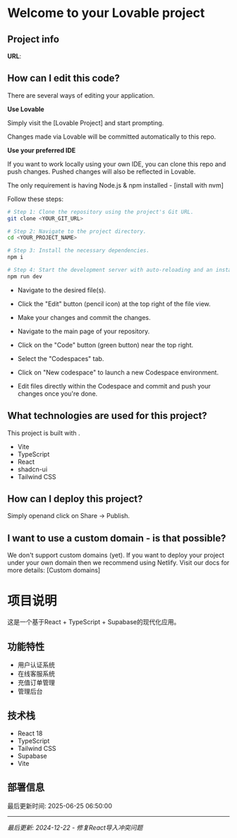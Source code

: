 # Welcome to your Lovable project

## Project info

**URL**:

## How can I edit this code?

There are several ways of editing your application.

**Use Lovable**

Simply visit the [Lovable Project] and start prompting.

Changes made via Lovable will be committed automatically to this repo.

**Use your preferred IDE**

If you want to work locally using your own IDE, you can clone this repo and push changes. Pushed changes will also be reflected in Lovable.

The only requirement is having Node.js & npm installed - [install with nvm]

Follow these steps:

```sh
# Step 1: Clone the repository using the project's Git URL.
git clone <YOUR_GIT_URL>

# Step 2: Navigate to the project directory.
cd <YOUR_PROJECT_NAME>

# Step 3: Install the necessary dependencies.
npm i

# Step 4: Start the development server with auto-reloading and an instant preview.
npm run dev
```


- Navigate to the desired file(s).
- Click the "Edit" button (pencil icon) at the top right of the file view.
- Make your changes and commit the changes.



- Navigate to the main page of your repository.
- Click on the "Code" button (green button) near the top right.
- Select the "Codespaces" tab.
- Click on "New codespace" to launch a new Codespace environment.
- Edit files directly within the Codespace and commit and push your changes once you're done.

## What technologies are used for this project?

This project is built with .

- Vite
- TypeScript
- React
- shadcn-ui
- Tailwind CSS

## How can I deploy this project?

Simply openand click on Share -> Publish.

## I want to use a custom domain - is that possible?

We don't support custom domains (yet). If you want to deploy your project under your own domain then we recommend using Netlify. Visit our docs for more details: [Custom domains]

# 项目说明

这是一个基于React + TypeScript + Supabase的现代化应用。

## 功能特性

- 用户认证系统
- 在线客服系统
- 充值订单管理
- 管理后台

## 技术栈

- React 18
- TypeScript
- Tailwind CSS
- Supabase
- Vite

## 部署信息

最后更新时间: 2025-06-25 06:50:00

---

*最后更新: 2024-12-22 - 修复React导入冲突问题*
